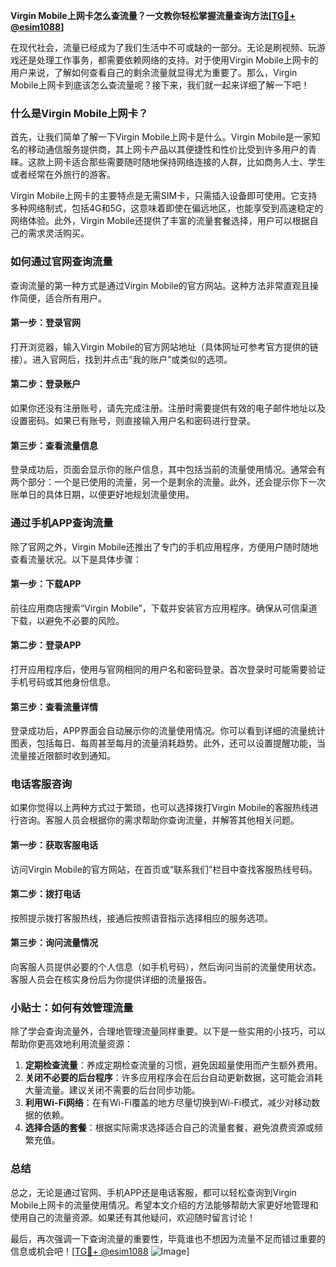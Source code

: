 **Virgin Mobile上网卡怎么查流量？一文教你轻松掌握流量查询方法[[TG💪+ @esim1088](https://t.me/s/esim1088)]**

在现代社会，流量已经成为了我们生活中不可或缺的一部分。无论是刷视频、玩游戏还是处理工作事务，都需要依赖网络的支持。对于使用Virgin Mobile上网卡的用户来说，了解如何查看自己的剩余流量就显得尤为重要了。那么，Virgin Mobile上网卡到底该怎么查流量呢？接下来，我们就一起来详细了解一下吧！

### 什么是Virgin Mobile上网卡？

首先，让我们简单了解一下Virgin Mobile上网卡是什么。Virgin Mobile是一家知名的移动通信服务提供商，其上网卡产品以其便捷性和性价比受到许多用户的青睐。这款上网卡适合那些需要随时随地保持网络连接的人群，比如商务人士、学生或者经常在外旅行的游客。

Virgin Mobile上网卡的主要特点是无需SIM卡，只需插入设备即可使用。它支持多种网络制式，包括4G和5G，这意味着即使在偏远地区，也能享受到高速稳定的网络体验。此外，Virgin Mobile还提供了丰富的流量套餐选择，用户可以根据自己的需求灵活购买。

### 如何通过官网查询流量

查询流量的第一种方式是通过Virgin Mobile的官方网站。这种方法非常直观且操作简便，适合所有用户。

#### 第一步：登录官网
打开浏览器，输入Virgin Mobile的官方网站地址（具体网址可参考官方提供的链接）。进入官网后，找到并点击“我的账户”或类似的选项。

#### 第二步：登录账户
如果你还没有注册账号，请先完成注册。注册时需要提供有效的电子邮件地址以及设置密码。如果已有账号，则直接输入用户名和密码进行登录。

#### 第三步：查看流量信息
登录成功后，页面会显示你的账户信息，其中包括当前的流量使用情况。通常会有两个部分：一个是已使用的流量，另一个是剩余的流量。此外，还会提示你下一次账单日的具体日期，以便更好地规划流量使用。

### 通过手机APP查询流量

除了官网之外，Virgin Mobile还推出了专门的手机应用程序，方便用户随时随地查看流量状况。以下是具体步骤：

#### 第一步：下载APP
前往应用商店搜索“Virgin Mobile”，下载并安装官方应用程序。确保从可信渠道下载，以避免不必要的风险。

#### 第二步：登录APP
打开应用程序后，使用与官网相同的用户名和密码登录。首次登录时可能需要验证手机号码或其他身份信息。

#### 第三步：查看流量详情
登录成功后，APP界面会自动展示你的流量使用情况。你可以看到详细的流量统计图表，包括每日、每周甚至每月的流量消耗趋势。此外，还可以设置提醒功能，当流量接近限额时收到通知。

### 电话客服咨询

如果你觉得以上两种方式过于繁琐，也可以选择拨打Virgin Mobile的客服热线进行咨询。客服人员会根据你的需求帮助你查询流量，并解答其他相关问题。

#### 第一步：获取客服电话
访问Virgin Mobile的官方网站，在首页或“联系我们”栏目中查找客服热线号码。

#### 第二步：拨打电话
按照提示拨打客服热线，接通后按照语音指示选择相应的服务选项。

#### 第三步：询问流量情况
向客服人员提供必要的个人信息（如手机号码），然后询问当前的流量使用状态。客服人员会在核实身份后为你提供详细的流量报告。

### 小贴士：如何有效管理流量

除了学会查询流量外，合理地管理流量同样重要。以下是一些实用的小技巧，可以帮助你更高效地利用流量资源：

1. **定期检查流量**：养成定期检查流量的习惯，避免因超量使用而产生额外费用。
2. **关闭不必要的后台程序**：许多应用程序会在后台自动更新数据，这可能会消耗大量流量。建议关闭不需要的后台同步功能。
3. **利用Wi-Fi网络**：在有Wi-Fi覆盖的地方尽量切换到Wi-Fi模式，减少对移动数据的依赖。
4. **选择合适的套餐**：根据实际需求选择适合自己的流量套餐，避免浪费资源或频繁充值。

### 总结

总之，无论是通过官网、手机APP还是电话客服，都可以轻松查询到Virgin Mobile上网卡的流量使用情况。希望本文介绍的方法能够帮助大家更好地管理和使用自己的流量资源。如果还有其他疑问，欢迎随时留言讨论！

最后，再次强调一下查询流量的重要性，毕竟谁也不想因为流量不足而错过重要的信息或机会吧！[[TG💪+ @esim1088](https://t.me/s/esim1088) ![Image](https://i.postimg.cc/4NQfJmqS/Snipaste-2025-05-13-00-14-12.png)]